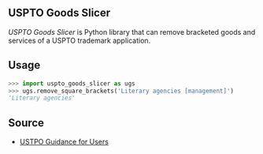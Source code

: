 **USPTO Goods Slicer**
---
_USPTO Goods Slicer_ is Python library that can remove bracketed goods and services of a USPTO trademark application.

Usage
---
```python
>>> import uspto_goods_slicer as ugs
>>> ugs.remove_square_brackets('Literary agencies [management]')
'Literary agencies'
```

Source
---
* [USTPO Guidance for Users](https://www.uspto.gov/trademark/guides-and-manuals/guidance-users##Brackets)
